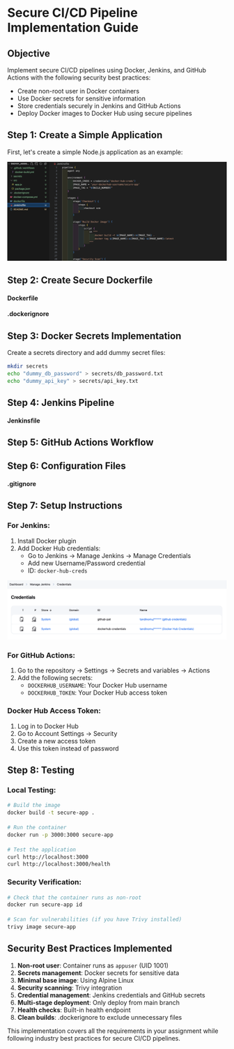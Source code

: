 # Secure CI/CD Pipeline Implementation Guide

## Objective

Implement secure CI/CD pipelines using Docker, Jenkins, and GitHub Actions with the following security best practices:

- Create non-root user in Docker containers
- Use Docker secrets for sensitive information
- Store credentials securely in Jenkins and GitHub Actions
- Deploy Docker images to Docker Hub using secure pipelines


## Step 1: Create a Simple Application

First, let's create a simple Node.js application as an example:

![app](./Images/App.png)

## Step 2: Create Secure Dockerfile

#### Dockerfile

#### .dockerignore


## Step 3: Docker Secrets Implementation

Create a secrets directory and add dummy secret files:
```bash
mkdir secrets
echo "dummy_db_password" > secrets/db_password.txt
echo "dummy_api_key" > secrets/api_key.txt
```

## Step 4: Jenkins Pipeline

#### Jenkinsfile

## Step 5: GitHub Actions Workflow

## Step 6: Configuration Files

#### .gitignore

## Step 7: Setup Instructions

### For Jenkins:
1. Install Docker plugin
2. Add Docker Hub credentials:
   - Go to Jenkins → Manage Jenkins → Manage Credentials
   - Add new Username/Password credential
   - ID: `docker-hub-creds`

![dc](./Images/dcredentials.png)

### For GitHub Actions:
1. Go to the repository → Settings → Secrets and variables → Actions
2. Add the following secrets:
   - `DOCKERHUB_USERNAME`: Your Docker Hub username
   - `DOCKERHUB_TOKEN`: Your Docker Hub access token


### Docker Hub Access Token:
1. Log in to Docker Hub
2. Go to Account Settings → Security
3. Create a new access token
4. Use this token instead of password

## Step 8: Testing

### Local Testing:
```bash
# Build the image
docker build -t secure-app .

# Run the container
docker run -p 3000:3000 secure-app

# Test the application
curl http://localhost:3000
curl http://localhost:3000/health
```

### Security Verification:
```bash
# Check that the container runs as non-root
docker run secure-app id

# Scan for vulnerabilities (if you have Trivy installed)
trivy image secure-app
```

## Security Best Practices Implemented

1. **Non-root user**: Container runs as `appuser` (UID 1001)
2. **Secrets management**: Docker secrets for sensitive data
3. **Minimal base image**: Using Alpine Linux
4. **Security scanning**: Trivy integration
5. **Credential management**: Jenkins credentials and GitHub secrets
6. **Multi-stage deployment**: Only deploy from main branch
7. **Health checks**: Built-in health endpoint
8. **Clean builds**: .dockerignore to exclude unnecessary files


This implementation covers all the requirements in your assignment while following industry best practices for secure CI/CD pipelines.